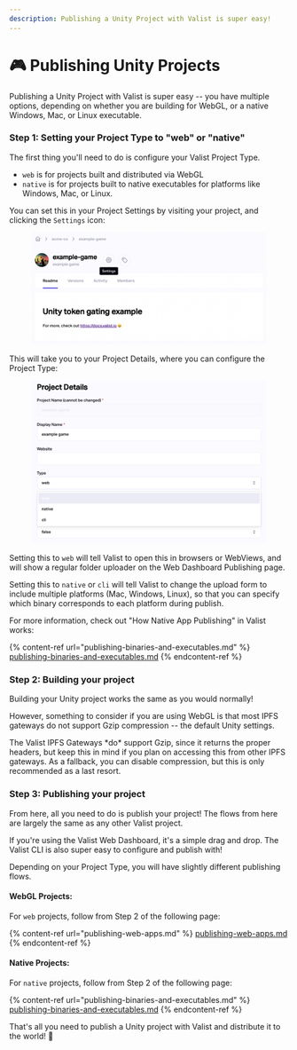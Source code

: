 ```yaml
---
description: Publishing a Unity Project with Valist is super easy!
---
```


# 🎮 Publishing Unity Projects

Publishing a Unity Project with Valist is super easy -- you have multiple options, depending on whether you are building for WebGL, or a native Windows, Mac, or Linux executable.

### Step 1: Setting your Project Type to "web" or "native"

The first thing you'll need to do is configure your Valist Project Type.

* `web` is for projects built and distributed via WebGL
* `native` is for projects built to native executables for platforms like Windows, Mac, or Linux.

You can set this in your Project Settings by visiting your project, and clicking the `Settings` icon:

<figure><img src="../.gitbook/assets/image (50).png" alt=""><figcaption></figcaption></figure>

This will take you to your Project Details, where you can configure the Project Type:

<figure><img src="../.gitbook/assets/image (28).png" alt=""><figcaption></figcaption></figure>

Setting this to `web` will tell Valist to open this in browsers or WebViews, and will show a regular folder uploader on the Web Dashboard Publishing page.

Setting this to `native` or `cli` will tell Valist to change the upload form to include multiple platforms (Mac, Windows, Linux), so that you can specify which binary corresponds to each platform during publish.

For more information, check out "How Native App Publishing" in Valist works:

{% content-ref url="publishing-binaries-and-executables.md" %}
[publishing-binaries-and-executables.md](publishing-binaries-and-executables.md)
{% endcontent-ref %}

### Step 2: Building your project

Building your Unity project works the same as you would normally!

However, something to consider if you are using WebGL is that most IPFS gateways do not support Gzip compression -- the default Unity settings.

The Valist IPFS Gateways \*do\* support Gzip, since it returns the proper headers, but keep this in mind if you plan on accessing this from other IPFS gateways. As a fallback, you can disable compression, but this is only recommended as a last resort.

### Step 3: Publishing your project

From here, all you need to do is publish your project! The flows from here are largely the same as any other Valist project.

If you're using the Valist Web Dashboard, it's a simple drag and drop. The Valist CLI is also super easy to configure and publish with!

Depending on your Project Type, you will have slightly different publishing flows.

#### WebGL Projects:

For `web` projects, follow from Step 2 of the following page:

{% content-ref url="publishing-web-apps.md" %}
[publishing-web-apps.md](publishing-web-apps.md)
{% endcontent-ref %}

#### Native Projects:

For `native` projects, follow from Step 2 of the following page:

{% content-ref url="publishing-binaries-and-executables.md" %}
[publishing-binaries-and-executables.md](publishing-binaries-and-executables.md)
{% endcontent-ref %}

That's all you need to publish a Unity project with Valist and distribute it to the world! 🚀
